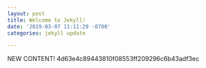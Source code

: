 ```yaml
---
layout: post
title: Welcome to Jekyll!
date: '2019-03-07 11:11:29 -0700'
categories: jekyll update

---
```


NEW CONTENT! 4d63e4c89443810f08553ff209296c6b43adf3ec

